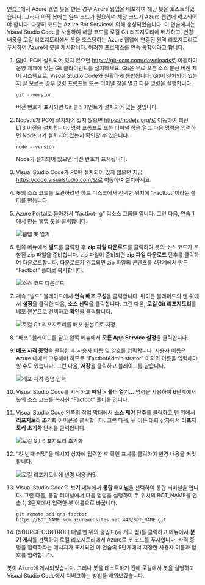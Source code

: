 [연습 1](#Exercise1)에서 Azure 웹앱 봇을 만든 경우 Azure 웹앱을 배포하여 해당 봇을 호스트하였습니다. 그러나 아직 봇에는 일부 코드가 필요하며 해당 코드가 Azure 웹앱에 배포되어야 합니다. 다행히 코드는 Azure Bot Service에 의해 생성되었습니다. 이 연습에서는 Visual Studio Code를 사용하여 해당 코드를 로컬 Git 리포지토리에 배치하고, 변경 내용을 로컬 리포지토리에서 봇을 호스팅하는 Azure 웹앱에 연결된 원격 리포지토리로 푸시하여 Azure에 봇을 게시합니다. 이러한 프로세스를 [연속 통합](https://en.wikipedia.org/wiki/Continuous_integration)이라고 합니다.

1. [Git](https://git-scm.com/)이 PC에 설치되어 있지 않으면 https://git-scm.com/downloads로 이동하여 운영 체제에 맞는 Git 클라이언트를 설치하세요. Git은 무료 오픈 소스 분산 버전 제어 시스템으로, Visual Studio Code와 원활하게 통합됩니다. Git이 설치되어 있는지 잘 모르는 경우 명령 프롬프트 또는 터미널 창을 열고 다음 명령을 실행합니다.

    ``` 
    git --version
    ```

    버전 번호가 표시되면 Git 클라이언트가 설치되어 있는 것입니다.

1. Node.js가 PC에 설치되어 있지 않으면 https://nodejs.org/로 이동하여 최신 LTS 버전을 설치합니다. 명령 프롬프트 또는 터미널 창을 열고 다음 명령을 입력하면 Node.js가 설치되어 있는지 확인할 수 있습니다.

    ```
    node --version
    ```

    Node가 설치되어 있으면 버전 번호가 표시됩니다.

1. Visual Studio Code가 PC에 설치되어 있지 않으면 지금 https://code.visualstudio.com/으로 이동하여 설치하세요.

1. 봇의 소스 코드를 보관하려면 하드 디스크에서 선택한 위치에 “Factbot”이라는 폴더를 만듭니다.

1. Azure Portal로 돌아가서 “factbot-rg” 리소스 그룹을 엽니다. 그런 다음, [연습 1](#Exercise1)에서 만든 웹앱 봇을 클릭합니다.

    ![웹앱 봇 열기](../media-draft/4-open-web-app-bot.png)

1. 왼쪽 메뉴에서 **빌드**를 클릭한 후 **zip 파일 다운로드**를 클릭하여 봇의 소스 코드가 포함된 zip 파일을 준비합니다. zip 파일이 준비되면 **zip 파일 다운로드** 단추를 클릭하여 다운로드합니다. 다운로드가 완료되면 zip 파일의 콘텐츠를 4단계에서 만든 “Factbot” 폴더로 복사합니다.

    ![소스 코드 다운로드](../media-draft/4-download-source.png)

1. 계속 “빌드” 블레이드에서 **연속 배포 구성**을 클릭합니다. 뒤이은 블레이드의 맨 위에서 **설정**을 클릭한 다음, **소스 선택**을 클릭합니다. 그런 다음, **로컬 Git 리포지토리**를 배포 원본으로 선택하고 **확인**을 클릭합니다. 

    ![로컬 Git 리포지토리를 배포 원본으로 지정](../media-draft/4-portal-set-local-git.png)

1. “배포” 블레이드를 닫고 왼쪽 메뉴에서 **모든 App Service 설정**을 클릭합니다.

1. **배포 자격 증명**을 클릭한 후 사용자 이름 및 암호를 입력합니다. 사용자 이름은 Azure 내에서 고유해야 하므로 “FactbotAdministrator” 이외의 이름을 입력해야 할 수도 있습니다. 그런 다음, **저장**을 클릭하고 블레이드를 닫습니다.

    ![배포 자격 증명 입력](../media-draft/4-portal-enter-ci-creds.png)

1. Visual Studio Code를 시작하고 **파일** > **폴더 열기...** 명령을 사용하여 6단계에서 봇의 소스 코드를 복사한 “Factbot” 폴더를 엽니다.

1. Visual Studio Code 왼쪽의 작업 막대에서 **소스 제어** 단추를 클릭하고 맨 위에서 **리포지토리 초기화** 아이콘을 클릭합니다. 그런 다음, 뒤 이은 대화 상자에서 **리포지토리 초기화** 단추를 클릭합니다.

    ![로컬 Git 리포지토리 초기화](../media-draft/4-vs-init-git-repo.png)

1. “첫 번째 커밋”을 메시지 상자에 입력한 후 확인 표시를 클릭하여 변경 내용을 커밋합니다.

    ![로컬 리포지토리에 변경 내용 커밋](../media-draft/4-vs-first-git-commit.png)

1. Visual Studio Code의 **보기** 메뉴에서 **통합 터미널**을 선택하여 통합 터미널을 엽니다. 그런 다음, 통합 터미널에서 다음 명령을 실행하여 두 위치의 BOT_NAME을 연습 1, 3단계에서 입력한 봇 이름으로 바꿉니다.

    ```
    git remote add qna-factbot https://BOT_NAME.scm.azurewebsites.net:443/BOT_NAME.git
    ```

1. [SOURCE CONTROL] 패널 맨 위의 줄임표(세 개의 점)를 클릭하고 메뉴에서 **분기 게시**를 선택하여 로컬 리포지토리에서 Azure로 봇 코드를 푸시합니다. 자격 증명을 입력하라는 메시지가 표시되면 이 연습의 9단계에서 지정한 사용자 이름과 암호를 입력합니다.

봇이 Azure에 게시되었습니다. 그러나 봇을 테스트하기 전에 로컬에서 봇을 실행하고 Visual Studio Code에서 디버그하는 방법을 배워보겠습니다.